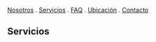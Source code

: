 [Nosotros](./nosostros.md) . [Servicios](./servicios.md) . [FAQ](./FAQ.md) . [Ubicación](./ubicacion.md) . [Contacto](./contacto.md)

## Servicios
